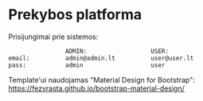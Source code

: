 # Prekybos platforma

Prisijungimai prie sistemos:

                    ADMIN:                  USER:
    email:          admin@admin.lt          user@user.lt
    pass:           admin                   user

Template'ui naudojamas "Material Design for Bootstrap":
https://fezvrasta.github.io/bootstrap-material-design/
